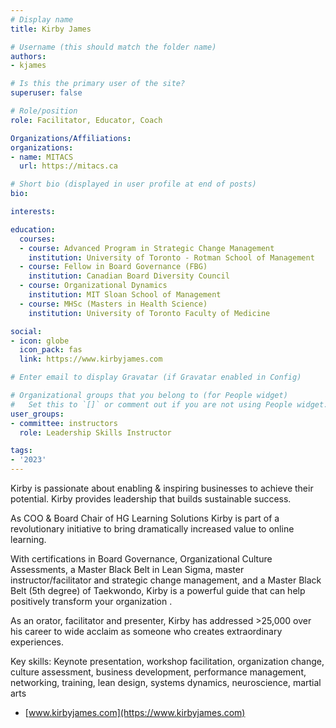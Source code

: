 ```yaml
---
# Display name
title: Kirby James

# Username (this should match the folder name)
authors:
- kjames

# Is this the primary user of the site?
superuser: false

# Role/position
role: Facilitator, Educator, Coach

Organizations/Affiliations:
organizations:
- name: MITACS
  url: https://mitacs.ca

# Short bio (displayed in user profile at end of posts)
bio: 

interests:

education:
  courses:
  - course: Advanced Program in Strategic Change Management
    institution: University of Toronto - Rotman School of Management
  - course: Fellow in Board Governance (FBG)
    institution: Canadian Board Diversity Council
  - course: Organizational Dynamics
    institution: MIT Sloan School of Management
  - course: MHSc (Masters in Health Science)
    institution: University of Toronto Faculty of Medicine

social:
- icon: globe
  icon_pack: fas
  link: https://www.kirbyjames.com

# Enter email to display Gravatar (if Gravatar enabled in Config)

# Organizational groups that you belong to (for People widget)
#   Set this to `[]` or comment out if you are not using People widget.
user_groups:
- committee: instructors
  role: Leadership Skills Instructor

tags:
- '2023'
---
```

Kirby is passionate about enabling & inspiring businesses to achieve their
potential. Kirby provides leadership that builds sustainable success.

As COO & Board Chair of HG Learning Solutions Kirby is part of a revolutionary
initiative to bring dramatically increased value to online learning.

With certifications in Board Governance, Organizational Culture Assessments, a
Master Black Belt in Lean Sigma, master instructor/facilitator and strategic
change management, and a Master Black Belt (5th degree) of Taekwondo, Kirby is a
powerful guide that can help positively transform your organization . 

As an orator, facilitator and presenter, Kirby has addressed >25,000 over his
career to wide acclaim as someone who creates extraordinary experiences.

Key skills: Keynote presentation, workshop facilitation, organization change,
culture assessment, business development, performance management, networking,
training, lean design, systems dynamics, neuroscience, martial arts

* [www.kirbyjames.com](https://www.kirbyjames.com)
